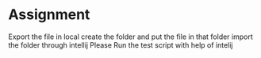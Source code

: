 # Assignment
Export the file in local 
create the folder and put the file in that folder
import the folder through intellij
Please Run the test script with help of intelij
